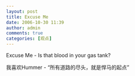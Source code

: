 ```yaml
---
layout: post
title: Excuse Me
date: 2006-10-30 11:39
author: admin
comments: true
categories: [观点]
---
```

Excuse Me -
Is that blood in your gas tank?

我喜欢Hummer  -  “所有道路的尽头，就是悍马的起点”

<a href="http://photo4.yupoo.com/20061031/003542_405801175_dgfkyhck.jpg"><img src="http://photo4.yupoo.com/20061031/003542_405801175_m.jpg" alt="" /></a>
